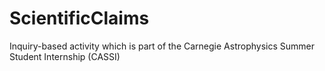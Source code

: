 # ScientificClaims
Inquiry-based activity which is part of the Carnegie Astrophysics Summer Student Internship (CASSI)
